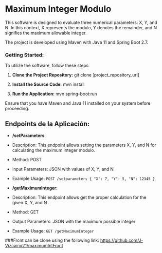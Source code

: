 # Maximum Integer Modulo

This software is designed to evaluate three numerical parameters: X, Y, and N. In this context, X represents the modulo, Y denotes the remainder, and N signifies the maximum allowable integer.

The project is developed using Maven with Java 11 and Spring Boot 2.7.

### Getting Started:
To utilize the software, follow these steps:

1. **Clone the Project Repository:**
git clone [project_repository_url]

2. **Install the Source Code:**
mvn install 

3. **Run the Application:**
mvn spring-boot:run


Ensure that you have Maven and Java 11 installed on your system before proceeding.


## Endpoints de la Aplicación:

- **/setParameters**:
- Description: This endpoint allows setting the parameters X, Y, and N for calculating the maximum integer modulo.
- Method: POST
- Input Parameters: JSON with values of X, Y, and N
- Example Usage: `POST /setparameters { "X": 7, "Y": 5, "N": 12345 }`

- **/getMaximumInteger**:
- Description: This endpoint allows get the proper calculation for the given X, Y, and N .
- Method: GET
- Output Parameters: JSON with the maximum possible integer
- Example Usage: `GET /getMaximumInteger`


###Front can be clone using the following link:
https://github.com/J-Vizcaino21/maximumIntFront




